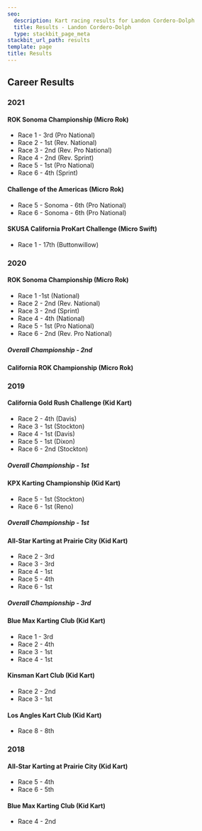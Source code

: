 ```yaml
---
seo:
  description: Kart racing results for Landon Cordero-Dolph
  title: Results - Landon Cordero-Dolph
  type: stackbit_page_meta
stackbit_url_path: results
template: page
title: Results
---
```

## Career Results

### 2021

#### ROK Sonoma Championship (Micro Rok)

+ Race 1 - 3rd (Pro National)
+ Race 2 - 1st (Rev. National)
+ Race 3 - 2nd (Rev. Pro National)
+ Race 4 - 2nd (Rev. Sprint)
+ Race 5 - 1st (Pro National)
+ Race 6 - 4th (Sprint)

#### Challenge of the Americas (Micro Rok)

+ Race 5 - Sonoma - 6th (Pro National)
+ Race 6 - Sonoma - 6th (Pro National)

#### SKUSA California ProKart Challenge (Micro Swift)

+ Race 1 - 17th (Buttonwillow)

### 2020

#### ROK Sonoma Championship (Micro Rok)

+ Race 1 -1st (National)
+ Race 2 - 2nd (Rev. National)
+ Race 3 - 2nd (Sprint)
+ Race 4 - 4th (National)
+ Race 5 - 1st (Pro National)
+ Race 6 - 2nd (Rev. Pro National)

##### Overall Championship - 2nd

#### California ROK Championship (Micro Rok)

### 2019

#### California Gold Rush Challenge (Kid Kart)

+ Race 2 - 4th (Davis)
+ Race 3 - 1st (Stockton)
+ Race 4 - 1st (Davis)
+ Race 5 - 1st (Dixon)
+ Race 6 - 2nd (Stockton)

##### Overall Championship - 1st

#### KPX Karting Championship (Kid Kart)

+ Race 5 - 1st (Stockton)
+ Race 6 - 1st (Reno)

##### Overall Championship - 1st

#### All-Star Karting at Prairie City (Kid Kart)

+ Race 2 - 3rd
+ Race 3 - 3rd
+ Race 4 - 1st
+ Race 5 - 4th
+ Race 6 - 1st

##### Overall Championship - 3rd

#### Blue Max Karting Club (Kid Kart)

+ Race 1 - 3rd
+ Race 2 - 4th
+ Race 3 - 1st 
+ Race 4 - 1st

#### Kinsman Kart Club (Kid Kart)

+ Race 2 - 2nd
+ Race 3 - 1st 

#### Los Angles Kart Club (Kid Kart)

+ Race 8 - 8th

### 2018

#### All-Star Karting at Prairie City (Kid Kart)

+ Race 5 - 4th
+ Race 6 - 5th

#### Blue Max Karting Club (Kid Kart)

+ Race 4 - 2nd
